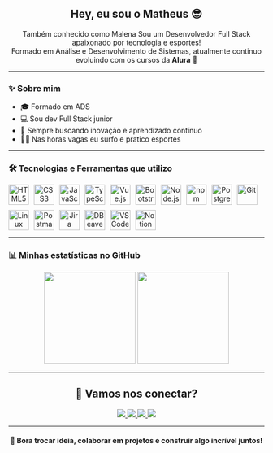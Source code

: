 <h2 align="center">Hey, eu sou o Matheus 😎</h2>

<p align="center">
  Também conhecido como Malena
  Sou um Desenvolvedor Full Stack apaixonado por tecnologia e esportes!<br/>
  Formado em Análise e Desenvolvimento de Sistemas, atualmente continuo evoluindo com os cursos da <strong>Alura</strong> 🚀
</p>

---

### ✨ Sobre mim

- 🎓 Formado em ADS
- 💻 Sou dev Full Stack junior
- 🚀 Sempre buscando inovação e aprendizado contínuo
- 🏄‍♂️ Nas horas vagas eu surfo e pratico esportes

---

### 🛠️ Tecnologias e Ferramentas que utilizo

<div align="center" style="display: flex; flex-wrap: wrap; gap: 10px;">
  <img src="https://cdn.jsdelivr.net/gh/devicons/devicon/icons/html5/html5-original.svg" height="40" alt="HTML5"/>
  <img src="https://cdn.jsdelivr.net/gh/devicons/devicon/icons/css3/css3-original.svg" height="40" alt="CSS3"/>
  <img src="https://cdn.jsdelivr.net/gh/devicons/devicon/icons/javascript/javascript-original.svg" height="40" alt="JavaScript"/>
  <img src="https://cdn.jsdelivr.net/gh/devicons/devicon/icons/typescript/typescript-original.svg" height="40" alt="TypeScript"/>
  <img src="https://cdn.jsdelivr.net/gh/devicons/devicon/icons/vuejs/vuejs-original.svg" height="40" alt="Vue.js"/>
  <img src="https://cdn.jsdelivr.net/gh/devicons/devicon/icons/bootstrap/bootstrap-original.svg" height="40" alt="Bootstrap"/>
  <img src="https://cdn.jsdelivr.net/gh/devicons/devicon/icons/nodejs/nodejs-original.svg" height="40" alt="Node.js"/>
  <img src="https://cdn.jsdelivr.net/gh/devicons/devicon/icons/npm/npm-original-wordmark.svg" height="40" alt="npm"/>
  <img src="https://cdn.jsdelivr.net/gh/devicons/devicon/icons/postgresql/postgresql-original.svg" height="40" alt="PostgreSQL"/>
  <img src="https://cdn.jsdelivr.net/gh/devicons/devicon/icons/git/git-original.svg" height="40" alt="Git"/>
  <img src="https://cdn.jsdelivr.net/gh/devicons/devicon/icons/linux/linux-original.svg" height="40" alt="Linux"/>
  <img src="https://cdn.jsdelivr.net/gh/devicons/devicon/icons/postman/postman-original.svg" height="40" alt="Postman"/>
  <img src="https://cdn.jsdelivr.net/gh/devicons/devicon/icons/jira/jira-original.svg" height="40" alt="Jira"/>
  <img src="https://cdn.jsdelivr.net/gh/devicons/devicon/icons/dbeaver/dbeaver-original.svg" height="40" alt="DBeaver"/>
  <img src="https://cdn.jsdelivr.net/gh/devicons/devicon/icons/vscode/vscode-original.svg" height="40" alt="VSCode"/>
  <img src="https://cdn.jsdelivr.net/gh/devicons/devicon/icons/notion/notion-original.svg" height="40" alt="Notion"/>
</div>

---

### 📊 Minhas estatísticas no GitHub

<div align="center">
  <img height="180em" src="https://github-readme-stats.vercel.app/api?username=matheusmalena&show_icons=true&theme=tokyonight&count_private=true" />
  <img height="180em" src="https://github-readme-stats.vercel.app/api/top-langs/?username=matheusmalena&layout=compact&theme=tokyonight" />
</div>

---

<h2 align="center">🤙 Vamos nos conectar?</h2>

<div align="center">
  <a href="https://www.linkedin.com/in/matheusmalena/" target="_blank">
    <img src="https://img.shields.io/badge/LinkedIn-0077B5?style=for-the-badge&logo=linkedin&logoColor=white" />
  </a>
  <a href="https://wa.me/5513996958183" target="_blank">
    <img src="https://img.shields.io/badge/WhatsApp-25D366?style=for-the-badge&logo=whatsapp&logoColor=white" />
  </a>
  <a href="https://www.instagram.com/eaemalena" target="_blank">
    <img src="https://img.shields.io/badge/Instagram-E4405F?style=for-the-badge&logo=instagram&logoColor=white" />
  </a>
  <a href="mailto:matheusmalena28@gmail.com">
    <img src="https://img.shields.io/badge/Gmail-D14836?style=for-the-badge&logo=gmail&logoColor=white" />
  </a>
</div>

---

<h4 align="center">💬 Bora trocar ideia, colaborar em projetos e construir algo incrível juntos!</h4>
